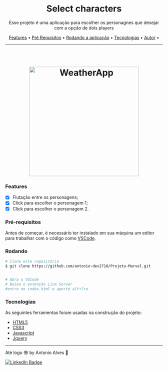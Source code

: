 <h1 align="center">Select characters</h1>

<p align="center">Esse projeto é uma aplicação para escolher os personagnes que desejar com a opção de dois players</p>

<p align="center">
 <a href="#features">Features</a> •
 <a href="#pré-requisitos">Pré Requisitos</a> •
 <a href="#rodando-o-mobile">Rodando a aplicação</a> •
 <a href="#tecnologias">Tecnologias</a> •
 <a href="https://www.linkedin.com/in/antonio-alves-56b6b11a9/" target="_blank">Autor</a> •
</p>

---

<br>


<h1 align="center">
  <img alt="WeatherApp" title="WeatherApp" src="https://github.com/antonio-dev2710/Projeto-Marvel-MapadevWeek/blob/main/src/imagens/gifExemploProjeto.gif" height="350"  width="350" />
  

</h1>


### Features

- [x] Flutação entre os personagens;
- [x] Click para escolher o personagem 1;
- [x] Click para escolher o personagem 2.

### Pré-requisitos

Antes de começar, é necessário ter instalado em sua máquina um editor para trabalhar com o código como [VSCode](https://code.visualstudio.com/).



### Rodando

```bash
# Clone este repositório
$ git clone https://github.com/antonio-dev2710/Projeto-Marvel.git


# Abra o VSCode
# Baixe o extenção Live Server
#entre no index.html e aperte alt+l+o

```


### Tecnologias

As seguintes ferramentas foram usadas na construção do projeto:

- [HTML5](https://html.spec.whatwg.org/)
- [CSS3](https://www.w3schools.com/css/)
- [Javascript](https://www.javascript.com/)
- [Jquery](https://jquery.com/)



---
Até logo 😎 by Antonio Alves 👋

[![LinkedIn Badge](https://img.shields.io/badge/-Antonio-blue?style=flat-square&logo=Linkedin&logoColor=white&link=https://www.linkedin.com/in/arthurpc03/)](https://www.linkedin.com/in/antonio-alves-56b6b11a9/)

 
